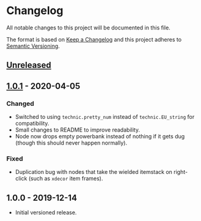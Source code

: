 # Changelog

All notable changes to this project will be documented in this file.

The format is based on [Keep a Changelog](http://keepachangelog.com/en/1.0.0/)
and this project adheres to [Semantic Versioning](http://semver.org/spec/v2.0.0.html).

## [Unreleased]

## [1.0.1] - 2020-04-05

### Changed

- Switched to using `technic.pretty_num` instead of `technic.EU_string` for compatibility.
- Small changes to README to improve readability.
- Node now drops empty powerbank instead of nothing if it gets dug (though this should never happen normally).

### Fixed

- Duplication bug with nodes that take the wielded itemstack on right-click (such as `xdecor` item frames).

## 1.0.0 - 2019-12-14

- Initial versioned release.

[Unreleased]: https://github.com/OgelGames/powerbanks/compare/v1.0.1...HEAD
[1.0.1]: https://github.com/OgelGames/powerbanks/compare/v1.0.0...v1.0.1
